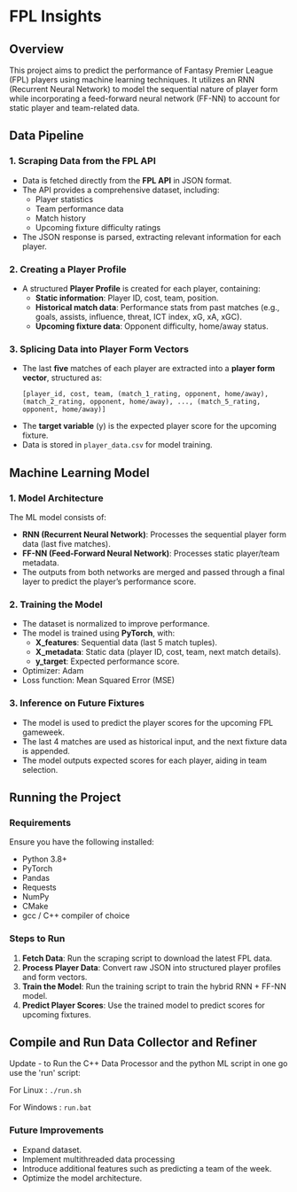 
# FPL Insights

## Overview
This project aims to predict the performance of Fantasy Premier League (FPL) players using machine learning techniques. It utilizes an RNN (Recurrent Neural Network) to model the sequential nature of player form while incorporating a feed-forward neural network (FF-NN) to account for static player and team-related data.

## Data Pipeline
### 1. Scraping Data from the FPL API
- Data is fetched directly from the **FPL API** in JSON format.
- The API provides a comprehensive dataset, including:
  - Player statistics
  - Team performance data
  - Match history
  - Upcoming fixture difficulty ratings
- The JSON response is parsed, extracting relevant information for each player.

### 2. Creating a Player Profile
- A structured **Player Profile** is created for each player, containing:
  - **Static information**: Player ID, cost, team, position.
  - **Historical match data**: Performance stats from past matches (e.g., goals, assists, influence, threat, ICT index, xG, xA, xGC).
  - **Upcoming fixture data**: Opponent difficulty, home/away status.

### 3. Splicing Data into Player Form Vectors
- The last **five** matches of each player are extracted into a **player form vector**, structured as:
  ```
  [player_id, cost, team, (match_1_rating, opponent, home/away), (match_2_rating, opponent, home/away), ..., (match_5_rating, opponent, home/away)]
  ```
- The **target variable** (y) is the expected player score for the upcoming fixture.
- Data is stored in `player_data.csv` for model training.

## Machine Learning Model
### 1. Model Architecture
The ML model consists of:
- **RNN (Recurrent Neural Network)**: Processes the sequential player form data (last five matches).
- **FF-NN (Feed-Forward Neural Network)**: Processes static player/team metadata.
- The outputs from both networks are merged and passed through a final layer to predict the player’s performance score.

### 2. Training the Model
- The dataset is normalized to improve performance.
- The model is trained using **PyTorch**, with:
  - **X_features**: Sequential data (last 5 match tuples).
  - **X_metadata**: Static data (player ID, cost, team, next match details).
  - **y_target**: Expected performance score.
- Optimizer: Adam
- Loss function: Mean Squared Error (MSE)

### 3. Inference on Future Fixtures
- The model is used to predict the player scores for the upcoming FPL gameweek.
- The last 4 matches are used as historical input, and the next fixture data is appended.
- The model outputs expected scores for each player, aiding in team selection.

## Running the Project
### Requirements
Ensure you have the following installed:
- Python 3.8+
- PyTorch
- Pandas
- Requests
- NumPy
- CMake
- gcc / C++ compiler of choice

### Steps to Run
1. **Fetch Data**: Run the scraping script to download the latest FPL data.
2. **Process Player Data**: Convert raw JSON into structured player profiles and form vectors.
3. **Train the Model**: Run the training script to train the hybrid RNN + FF-NN model.
4. **Predict Player Scores**: Use the trained model to predict scores for upcoming fixtures.

## Compile and Run Data Collector and Refiner

Update - to Run the C++ Data Processor and the python ML script in 
one go use the 'run' script:

For Linux : `./run.sh`

For Windows : `run.bat`

### Future Improvements
- Expand dataset.
- Implement multithreaded data processing
- Introduce additional features such as predicting a team of the week.
- Optimize the model architecture.